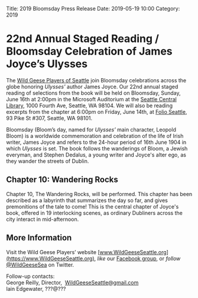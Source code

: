 Title: 2019 Bloomsday Press Release
Date: 2019-05-19 10:00
Category: 2019

# 22nd Annual Staged Reading / Bloomsday Celebration of James Joyce’s Ulysses

The [Wild Geese Players of Seattle](http://www.wildgeeseseattle.org/)
join Bloomsday celebrations across the globe honoring *Ulysses'* author James Joyce.
Our 22nd annual staged reading of selections from the book will be held
on Bloomsday, Sunday, June 16th at 2:00pm
in the Microsoft Auditorium at the [Seattle Central Library](http://www.spl.org/calendar-of-events),
1000 Fourth Ave, Seattle, WA 98104.
We will also be reading excerpts from the chapter
at 6:00pm on Friday, June 14th,
at [Folio Seattle](http://www.folioseattle.org/), 93 Pike St #307, Seattle, WA 98101.

Bloomsday (Bloom’s day, named for *Ulysses’* main character, Leopold Bloom)
is a worldwide commemoration and celebration of the life of Irish writer, James Joyce
and refers to the 24-hour period of 16th June 1904 in which *Ulysses* is set.
The book follows the wanderings of Bloom, a Jewish everyman,
and Stephen Dedalus, a young writer and Joyce's alter ego,
as they wander the streets of Dublin.

## Chapter 10: Wandering Rocks

Chapter 10, The Wandering Rocks, will be performed.
This chapter has been described as a labyrinth that summarizes the day so far,
and gives premonitions of the tale to come!
This is the central chapter of Joyce's book, offered in 19 interlocking scenes,
as ordinary Dubliners across the city interact in mid-afternoon.

## More Information

Visit the Wild Geese Players’ website [www.WildGeeseSeattle.org](https://www.WildGeeseSeattle.org),
*like* our [Facebook group](https://www.facebook.com/groups/51261017427/),
or *follow* [@WildGeeseSea](http://twitter.com/wildgeesesea) on Twitter.

Follow-up contacts: <br/>
George Reilly, Director,  WildGeeseSeattle@gmail.com <br/>
Iain Edgewater, ???@???